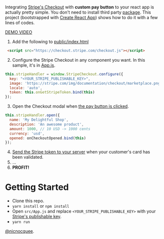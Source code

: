 Integrating [Stripe's Checkout](https://stripe.com/docs/checkout/tutorial) with **custom pay button** to your react app is actually pretty simple. You don't need to install third party [package](https://github.com/azmenak/react-stripe-checkout). This project (bootstrapped with [Create React App](https://github.com/facebookincubator/create-react-app)) shows how to do it with a few lines of codes.

[DEMO VIDEO](https://youtu.be/UAKriPqatCA)

1. Add the following to [public/index.html](https://github.com/nicnocquee/react-stripe-checkout/blob/master/public/index.html#L30)

```html
 <script src="https://checkout.stripe.com/checkout.js"></script>
```

2. Configure the Stripe Checkout in any component you want. In this sample, it's in [App.js](https://github.com/nicnocquee/react-stripe-checkout/blob/master/src/App.js#L15).

```javascript
this.stripeHandler = window.StripeCheckout.configure({
  key: "<YOUR_STRIPE_PUBLISHABLE_KEY>",
  image: 'https://stripe.com/img/documentation/checkout/marketplace.png',
  locale: 'auto',
  token: this.onGetStripeToken.bind(this)
});
```

3. Open the Checkout modal when [the pay button is clicked](https://github.com/nicnocquee/react-stripe-checkout/blob/master/src/App.js#L39).

```javascript
this.stripeHandler.open({
  name: 'My Delightful Shop',
  description: 'An awesome product',
  amount: 1000, // 10 USD -> 1000 cents
  currency: 'usd',
  opened: onCheckoutOpened.bind(this)
});
```

4. [Send the Stripe token to your server](https://github.com/nicnocquee/react-stripe-checkout/blob/master/src/App.js#L23) when your customer's card has been validated.
5. ...
6. **PROFIT!**

# Getting Started

- Clone this repo.
- `yarn install` or `npm install`
- Open `src/App.js` and replace `<YOUR_STRIPE_PUBLISHABLE_KEY>` with your [Stripe's publishable key](https://dashboard.stripe.com/account/apikeys).
- `yarn run`

[@nicnocquee](https://twitter.com/nicnocquee).